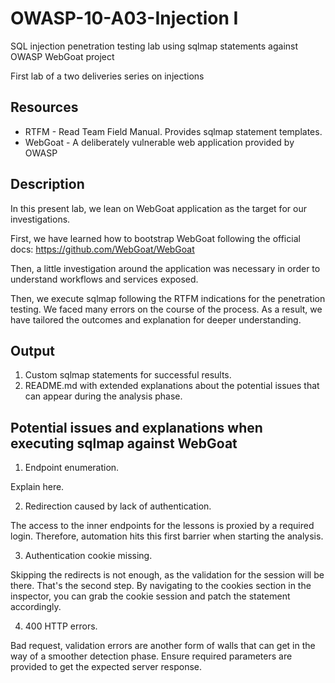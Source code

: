 # OWASP-10-A03-Injection I

SQL injection penetration testing lab using sqlmap statements against OWASP WebGoat project

First lab of a two deliveries series on injections

## Resources

* RTFM - Read Team Field Manual. Provides sqlmap statement templates.
* WebGoat - A deliberately vulnerable web application provided by OWASP

## Description

In this present lab, we lean on WebGoat application as the target for our investigations. 

First, we have learned how to bootstrap WebGoat following the official docs: https://github.com/WebGoat/WebGoat

Then, a little investigation around the application was necessary in order to understand workflows and services exposed.

Then, we execute sqlmap following the RTFM indications for the penetration testing. We faced many errors on the course of the process. As a result, we have tailored the outcomes and explanation for deeper understanding.

## Output

1. Custom sqlmap statements for successful results.
2. README.md with extended explanations about the potential issues that can appear during the analysis phase. 

## Potential issues and explanations when executing sqlmap against WebGoat

1. Endpoint enumeration.

Explain here.

2. Redirection caused by lack of authentication.

The access to the inner endpoints for the lessons is proxied by a required login. Therefore, automation hits this first barrier when starting the analysis.

3. Authentication cookie missing.

Skipping the redirects is not enough, as the validation for the session will be there. That's the second step. By navigating to the cookies section in the inspector, you can grab the cookie session and patch the statement accordingly.

4. 400 HTTP errors.

Bad request, validation errors are another form of walls that can get in the way of a smoother detection phase. Ensure required parameters are provided to get the expected server response.

